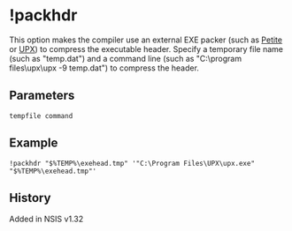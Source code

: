 # !packhdr

This option makes the compiler use an external EXE packer (such as [Petite][1] or [UPX][2]) to compress the executable header. Specify a temporary file name (such as "temp.dat") and a command line (such as "C:\program files\upx\upx -9 temp.dat") to compress the header.

## Parameters

    tempfile command

## Example

    !packhdr "$%TEMP%\exehead.tmp" '"C:\Program Files\UPX\upx.exe" "$%TEMP%\exehead.tmp"'

## History

Added in NSIS v1.32

[1]: http://www.un4seen.com/petite/
[2]: http://upx.sourceforge.net/